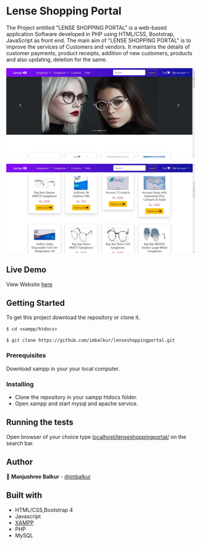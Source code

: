# Lense Shopping Portal

The Project entitled "LENSE SHOPPING PORTAL" is a web-based application Software developed in PHP using HTML/CSS, Bootstrap,  JavaScript as front end. The main aim of "LENSE SHOPPING PORTAL" is to improve the services of Customers and vendors. It maintains the details of customer payments, product receipts, addition of new customers, products and also updating, deletion for the same. 

![Index Page](./images/Capture1.JPG)

![Index Page](./images/Capture2.JPG)


## Live Demo

View Website [here](http://lenseshoppingportal.epizy.com/)


## Getting Started

To get this project download the repository or clone it.

```
$ cd <xampp/htdocs>
```

```
$ git clone https://github.com/imbalkur/lenseshoppingportal.git
```

### Prerequisites

Download xampp in your your local computer.

### Installing

- Clone the repository in your xampp htdocs folder.
- Open xampp and start mysql and apache service.

## Running the tests

Open browser of your choice type [localhost/lenseshoppingportal/](localhost/lenseshoppingportal/) on the search bar.

## Author

👤 **Manjushree Balkur** - [@imbalkur](https://github.com/imbalkur)

## Built with

* HTML/CSS,Bootstrap 4
* Javascript
* [XAMPP](https://www.apachefriends.org/index.html)
* PHP
* MySQL
